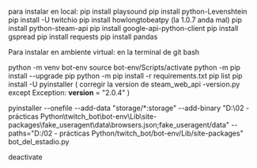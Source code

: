 para instalar en local:
pip install playsound
pip install python-Levenshtein
pip install -U twitchio
pip install howlongtobeatpy (la 1.0.7 anda mal)
pip install python-steam-api
pip install google-api-python-client
pip install gspread
pip install requests
pip install pandas

Para instalar en ambiente virtual:
en la terminal de git bash

python -m venv bot-env
source bot-env/Scripts/activate
python -m pip install --upgrade pip
python -m pip install -r requirements.txt
pip list
pip install -U pyinstaller
(
corregir la version de steam_web_api -version.py
    except Exception:
    __version__ = "2.0.4"
)

pyinstaller --onefile --add-data "storage/*:storage" --add-binary "D:\02 - prácticas Python\twitch_bot\bot-env\Lib\site-packages\fake_useragent\data\browsers.json;fake_useragent/data" --paths="D:/02 - prácticas Python/twitch_bot/bot-env/Lib/site-packages" bot_del_estadio.py

deactivate


